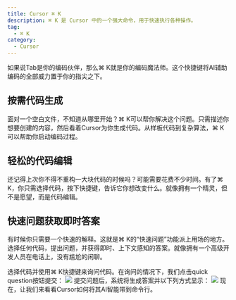 ```yaml
---
title: Cursor ⌘ K
description: ⌘ K 是 Cursor 中的一个强大命令，用于快速执行各种操作。
tag:
  - ⌘ K
category:
  - Cursor
---
```


如果说Tab是你的编码伙伴，那么⌘ K就是你的编码魔法师。这个快捷键将AI辅助编码的全部威力置于你的指尖之下。

## 按需代码生成
面对一个空白文件，不知道从哪里开始？⌘ K可以帮你解决这个问题。只需描述你想要创建的内容，然后看着Cursor为你生成代码。从样板代码到复杂算法，⌘ K可以帮助你启动编码过程。
<VidStack src="https://cdn.builder.io/o/assets%2FYJIGb4i01jvw0SRdL5Bt%2F5b1c0ce5d62e441d9bff32a5f20ad82d%2Fcompressed?apiKey=YJIGb4i01jvw0SRdL5Bt&token=5b1c0ce5d62e441d9bff32a5f20ad82d&alt=media&optimized=true" autoplay loop/>

## 轻松的代码编辑
还记得上次你不得不重构一大块代码的时候吗？可能需要花费不少时间。有了⌘ K，你只需选择代码，按下快捷键，告诉它你想改变什么。就像拥有一个精灵，但不是愿望，而是代码编辑。
<VidStack src="https://cdn.builder.io/o/assets%2FYJIGb4i01jvw0SRdL5Bt%2F37b114317fb14f79a65837f1448c3c1d%2Fcompressed?apiKey=YJIGb4i01jvw0SRdL5Bt&token=37b114317fb14f79a65837f1448c3c1d&alt=media&optimized=true" autoplay loop/>

## 快速问题获取即时答案
有时候你只需要一个快速的解释。这就是⌘ K的“快速问题”功能派上用场的地方。选择任何代码，提出问题，并获得即时、上下文感知的答案。就像拥有一个高级开发人员在电话上，没有尴尬的闲聊。
<VidStack src="https://cdn.builder.io/o/assets%2FYJIGb4i01jvw0SRdL5Bt%2F172d6fef7ad14b84a2048ae4affb7def%2Fcompressed?apiKey=YJIGb4i01jvw0SRdL5Bt&token=172d6fef7ad14b84a2048ae4affb7def&alt=media&optimized=true" autoplay loop/>

选择代码并使用⌘ K快捷键来询问代码。在询问的情况下，我们点击quick question按钮提交：
![](https://lh7-rt.googleusercontent.com/docsz/AD_4nXcKGfVmpndMO9Q57DP1yeQMTI43MR3VHTr4drXVn2KGDvplKY3x5-VFyYfhtyWLzxS-Xc2y58xjSGUKaiSYZSEHz9NGvHrDvIw5VceUoqwxsRyF0a6U1hV_frqNl_Zv1WPau8I2G1c-Edb8F6xO_D5qb30?key=HyD5If9cdm6cekgVxdDsoA)
提交问题后，系统将生成答案并以下列方式显示：
![](https://lh7-rt.googleusercontent.com/docsz/AD_4nXc3MFxYC8qILXLZ-LF7O9nICiwAmrYDt_LUF9bwAKA0A0av5LM9lboYiYYmqA2oPLFJz58gMyEfUQ2C-B3P6BexUok4QCO0KvZdB6bn7bOlFmcszXPrhpCZv4T1uvEHUi1qB6ZhsttEAoSp8DEP1ScPcvxg?key=HyD5If9cdm6cekgVxdDsoA)
现在，让我们来看看Cursor如何将其AI智能带到命令行。

